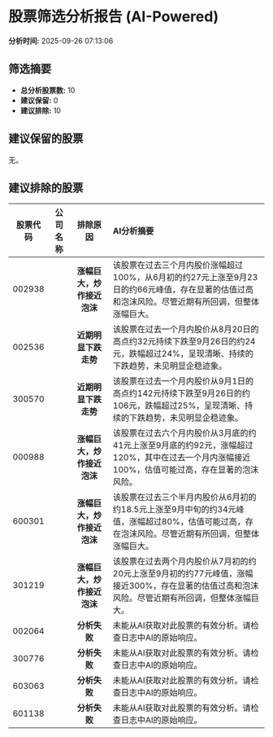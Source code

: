 # 股票筛选分析报告 (AI-Powered)

**分析时间:** 2025-09-26 07:13:06

## 筛选摘要

- **总分析股票数:** 10
- **建议保留:** 0
- **建议排除:** 10

## 建议保留的股票

无。


## 建议排除的股票

| 股票代码 | 公司名称 | 排除原因 | AI分析摘要 |
|:---:|:---:|:---:|:---|
| 002938 |  | **涨幅巨大，炒作接近泡沫** | 该股票在过去三个月内股价涨幅超过100%，从6月初的约27元上涨至9月23日的约66元峰值，存在显著的估值过高和泡沫风险。尽管近期有所回调，但整体涨幅巨大。 |
| 002536 |  | **近期明显下跌走势** | 该股票在过去一个月内股价从8月20日的高点约32元持续下跌至9月26日的约24元，跌幅超过24%，呈现清晰、持续的下跌趋势，未见明显企稳迹象。 |
| 300570 |  | **近期明显下跌走势** | 该股票在过去一个月内股价从9月1日的高点约142元持续下跌至9月26日的约106元，跌幅超过25%，呈现清晰、持续的下跌趋势，未见明显企稳迹象。 |
| 000988 |  | **涨幅巨大，炒作接近泡沫** | 该股票在过去六个月内股价从3月底的约41元上涨至9月底的约92元，涨幅超过120%，其中在过去一个月内涨幅接近100%，估值可能过高，存在显著的泡沫风险。 |
| 600301 |  | **涨幅巨大，炒作接近泡沫** | 该股票在过去三个半月内股价从6月初的约18.5元上涨至9月中旬的约34元峰值，涨幅超过80%，估值可能过高，存在泡沫风险。尽管近期有所回调，但整体涨幅巨大。 |
| 301219 |  | **涨幅巨大，炒作接近泡沫** | 该股票在过去两个月内股价从7月初的约20元上涨至9月初的约77元峰值，涨幅接近300%，存在显著的估值过高和泡沫风险。尽管近期有所回调，但整体涨幅巨大。 |
| 002064 |  | **分析失败** | 未能从AI获取对此股票的有效分析。请检查日志中AI的原始响应。 |
| 300776 |  | **分析失败** | 未能从AI获取对此股票的有效分析。请检查日志中AI的原始响应。 |
| 603063 |  | **分析失败** | 未能从AI获取对此股票的有效分析。请检查日志中AI的原始响应。 |
| 601138 |  | **分析失败** | 未能从AI获取对此股票的有效分析。请检查日志中AI的原始响应。 |

